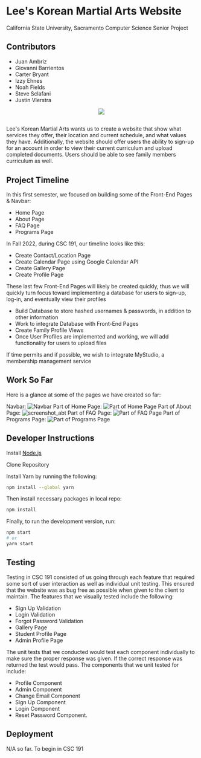 # Lee's Korean Martial Arts Website
California State University, Sacramento Computer Science Senior Project

## Contributors
- Juan Ambriz
- Giovanni Barrientos
- Carter Bryant
- Izzy Ehnes
- Noah Fields
- Steve Sclafani
- Justin Vierstra

<p align="center">
  <img src="https://github.com/IzzyEhnes/LKMA_Site/blob/73b6f0c7e88c4fd427f0388acd6463e2cc6a3b7f/public/img/logo.png">
</p>

##
Lee's Korean Martial Arts wants us to create a website that show what services they offer, their location and current schedule, and what values they have.  Additionally, the website should offer users the ability to sign-up for an account in order to view their current curriculum and upload completed documents.  Users should be able to see family members curriculum as well.
##

## Project Timeline
In this first semester, we focused on building some of the Front-End Pages & Navbar:
- Home Page
- About Page
- FAQ Page
- Programs Page

In Fall 2022, during CSC 191, our timeline looks like this:
- Create Contact/Location Page
- Create Calendar Page using Google Calendar API
- Create Gallery Page
- Create Profile Page

These last few Front-End Pages will likely be created quickly, thus we will quickly turn focus toward implementing a database for users to sign-up, log-in, and eventually view their profiles
- Build Database to store hashed usernames & passwords, in addition to other information
- Work to integrate Database with Front-End Pages
- Create Family Profile Views
- Once User Profiles are implemented and working, we will add functionality for users to upload files

If time permits and if possible, we wish to integrate MyStudio, a membership management service

## Work So Far
Here is a glance at some of the pages we have created so far:

Navbar:
![Navbar](https://user-images.githubusercontent.com/72421134/167499375-c158b35b-7c68-4863-bbcb-288a0bc74800.png)
Part of Home Page:
![Part of Home Page](https://user-images.githubusercontent.com/72421134/167499553-86301bae-bf2a-4bda-8c1b-34dcf6c38a33.png)
Part of About Page:
![screenshot_abt](https://user-images.githubusercontent.com/44451361/168258988-602a4868-2479-406c-8adc-56941871c67f.png)
Part of FAQ Page:
![Part of FAQ Page](https://user-images.githubusercontent.com/72421134/167499943-1dd7b0e0-2a1f-443e-a893-4bb7cb1ad63c.png)
Part of Programs Page:
![Part of Programs Page](https://user-images.githubusercontent.com/72421134/167500199-61adbe80-dc04-4170-95e4-111e962c40ec.png)

## Developer Instructions
Install [Node.js](https://nodejs.org/en/)

Clone Repository

Install Yarn by running the following:
```bash
npm install --global yarn
```

Then install necessary packages in local repo:
```bash
npm install
```

Finally, to run the development version, run:
```bash
npm start
# or
yarn start
```

## Testing
Testing in CSC 191 consisted of us going through each feature that required some sort of user interaction as well as individual unit testing. This ensured that the website was as bug free as possible when given to the client to maintain. The features that we visually tested include the following:
- Sign Up Validation
- Login Validation
- Forgot Password Validation
- Gallery Page
- Student Profile Page
- Admin Profile Page

The unit tests that we conducted would test each component individually to make sure the proper response was given. If the correct response was returned the test would pass. The components that we unit tested for include:
- Profile Component
- Admin Component
- Change Email Component
- Sign Up Component
- Login Component
- Reset Password Component.


## Deployment
N/A so far.  To begin in CSC 191
